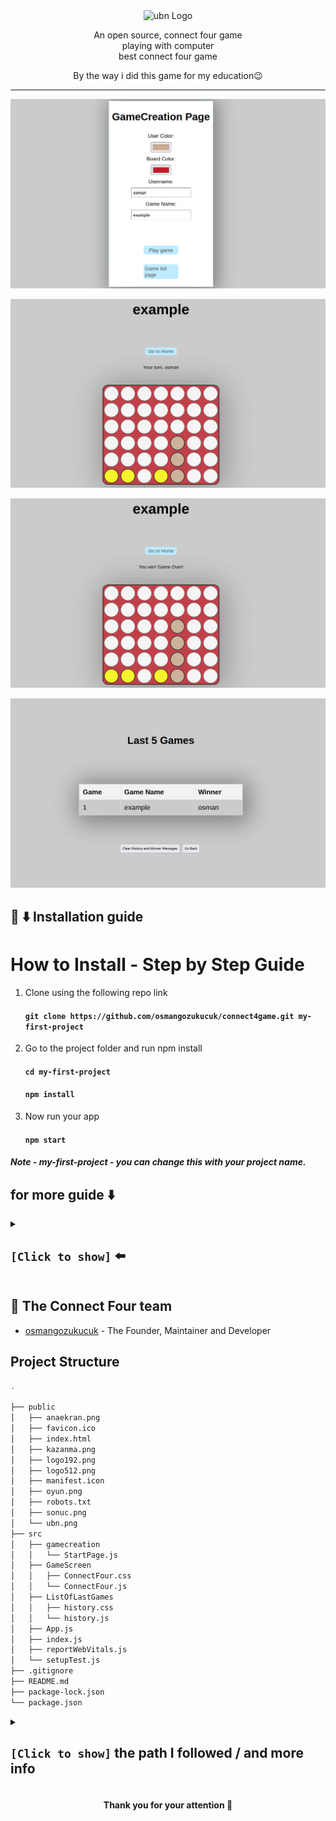 <div align="center">
<img  width="450" height="450" src="https://ih1.redbubble.net/image.1854510302.8473/st,medium,507x507-pad,600x600,f8f8f8.webp" alt="ubn Logo">

An open source, connect four game<br />
playing with computer<br />
best connect four game

By the way i did this game for my education😉


---

![example](public/anaekran.png)

![example](public/oyun.png)

![example](public/kazanma.png)

![example](public/sonuc.png)


</div>




## 📜 ⬇️ Installation guide
# How to Install - Step by Step Guide
1. Clone using the following repo link
   #### `git clone https://github.com/osmangozukucuk/connect4game.git my-first-project`

2. Go to the project folder and run npm install
   #### `cd my-first-project`
   #### `npm install`

3. Now run your app
   #### `npm start`

##### Note - my-first-project - you can change this with your project name.

<div><h2>for more guide ⬇️</h2></div>


<details><summary>
    <h2><code>[Click to show]</code>  ⬅️ </h2>
  </summary>


# Reactjs Installation

Reactjs can be installed by using any of the following ways:

1. npx
2. npm
3. yarn
4. create-react-app

# 1. Using NPX
- it’s a package runner tool that comes with npm 5.2+
## npx create-react-app my-first-project

# 2. Using NPM
- it is available in npm 6+
## npm init react-app my-first-project

# 3. Using Yarn 
- it is available in Yarn 0.25+
## yarn create react-app my-first-project

After installing reactjs using any of the above method
Go to the your project folder and run your react app

### cd my-first-project
### npm start

Note: my-first-project is the name of your react app/project, you can change it as per your interest/requirement.

# 4. Using create-react-app

Step-1: First, install - Create React App.

For Windows:
## npm install -g create-react-app

For Linux and Mac:
## sudo npm install -g create-react-app

Step-2: Now, create your project.
## create-react-app my-first-project

Step-3: Now, start the your app/project.
//Go to your project folder & start your app.
## cd my-first-project
## npm start




# Getting Started with Create React App

This project was bootstrapped with [Create React App](https://github.com/facebook/create-react-app).

## Available Scripts

In the project directory, you can run:

### `npm start`

Runs the app in the development mode.\
Open [http://localhost:3000](http://localhost:3000) to view it in the browser.

The page will reload if you make edits.\
You will also see any lint errors in the console.

### `npm test`

Launches the test runner in the interactive watch mode.\
See the section about [running tests](https://facebook.github.io/create-react-app/docs/running-tests) for more information.

### `npm run build`

Builds the app for production to the `build` folder.\
It correctly bundles React in production mode and optimizes the build for the best performance.

The build is minified and the filenames include the hashes.\
Your app is ready to be deployed!

See the section about [deployment](https://facebook.github.io/create-react-app/docs/deployment) for more information.

### `npm run eject`

**Note: this is a one-way operation. Once you `eject`, you can’t go back!**

If you aren’t satisfied with the build tool and configuration choices, you can `eject` at any time. This command will remove the single build dependency from your project.

Instead, it will copy all the configuration files and the transitive dependencies (webpack, Babel, ESLint, etc) right into your project so you have full control over them. All of the commands except `eject` will still work, but they will point to the copied scripts so you can tweak them. At this point you’re on your own.

You don’t have to ever use `eject`. The curated feature set is suitable for small and middle deployments, and you shouldn’t feel obligated to use this feature. However we understand that this tool wouldn’t be useful if you couldn’t customize it when you are ready for it.

## Learn More

You can learn more in the [Create React App documentation](https://facebook.github.io/create-react-app/docs/getting-started).

To learn React, check out the [React documentation](https://reactjs.org/).

### Code Splitting

This section has moved here: [https://facebook.github.io/create-react-app/docs/code-splitting](https://facebook.github.io/create-react-app/docs/code-splitting)

### Analyzing the Bundle Size

This section has moved here: [https://facebook.github.io/create-react-app/docs/analyzing-the-bundle-size](https://facebook.github.io/create-react-app/docs/analyzing-the-bundle-size)

### Making a Progressive Web App

This section has moved here: [https://facebook.github.io/create-react-app/docs/making-a-progressive-web-app](https://facebook.github.io/create-react-app/docs/making-a-progressive-web-app)

### Advanced Configuration

This section has moved here: [https://facebook.github.io/create-react-app/docs/advanced-configuration](https://facebook.github.io/create-react-app/docs/advanced-configuration)

### Deployment

This section has moved here: [https://facebook.github.io/create-react-app/docs/deployment](https://facebook.github.io/create-react-app/docs/deployment)

### `npm run build` fails to minify

This section has moved here: [https://facebook.github.io/create-react-app/docs/troubleshooting#npm-run-build-fails-to-minify](https://facebook.github.io/create-react-app/docs/troubleshooting#npm-run-build-fails-to-minify)

</details>

## 👥 The Connect Four team

- [osmangozukucuk]([https://github.com/KRTirtho](https://github.com/osmangozukucuk)) - The Founder, Maintainer and Developer

## Project Structure 
```bash
.

├── public
│   ├── anaekran.png
│   ├── favicon.ico
│   ├── index.html
│   ├── kazanma.png
│   ├── logo192.png
│   ├── logo512.png
│   ├── manifest.icon
│   ├── oyun.png
│   ├── robots.txt
│   ├── sonuc.png
│   └── ubn.png
├── src
│   ├── gamecreation
│   │   └── StartPage.js
│   ├── GameScreen
│   │   ├── ConnectFour.css
│   │   └── ConnectFour.js
│   ├── ListOfLastGames
│   │   ├── history.css
│   │   └── history.js
│   ├── App.js
│   ├── index.js
│   ├── reportWebVitals.js
│   └── setupTest.js
├── .gitignore
├── README.md
├── package-lock.json 
└── package.json
``` 


<details>
  <summary>
    <h2><code>[Click to show]</code>  the path I followed / and more info </h2>
  </summary>
<h3>
  <br />

   <h2>Game cretaion</h2>
   
       1.State Management: Utilizing React's useState and useEffect hooks, the StartPage component manages and persists user preferences like colors, username, and game name in the local storage.

       2.Local Storage Persistence: Through useEffect, the component ensures the persistent storage of user choices, allowing preferences to be retained even after a page reload.

       3.Input Validation: The handleStartGame function implements input validation, ensuring that a username is provided and additional input (game name) is filled out before allowing users to start the game.

       4.Navigation Logic: The component includes navigation options, enabling users to start the game only when a username and game name are provided, and offers a link to the game history page.

   <h2>Game screen</h2>
                     
       1.State Management: Utilizing React's useState, the ConnectFour component manages the game state, including the board, current player, winner, tie status, and game-over condition.

       2.Local Storage Styling: The useEffect hook fetches user color preferences from local storage and dynamically applies them to the game board's styling.
   
       3.Winning and Tie Logic: The component includes logic to check for a winner and update the game state accordingly. It also checks for a tie condition and sets the isTie state if all cells are filled without a winner.

   <h2>Game list</h2>

       1.State and Navigation Handling: The History component utilizes React's useState and the useNavigate hook for managing state and navigation, respectively.
   
       2.Local Storage and Event Listener: The component employs the useEffect hook to listen for changes in local storage and updates the game history accordingly. It also removes the event listener when the component unmounts.

       3.Game History Rendering: The renderGameHistory function dynamically displays the last five games in a table format, showing game number, game name, and winner.

       4.Clear History Button: The component provides a button to clear both the game history in local storage and the displayed history on the page. An alert informs the user of the action.

      Navigation Button: The "Go Back" button uses the useNavigate hook to navigate back to the home page ("/").
  </h3>
</details>

<div align="center"><h4>Thank you for your attention 🙏</h4></div>

